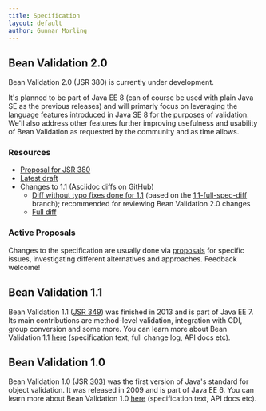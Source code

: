 ```yaml
---
title: Specification
layout: default
author: Gunnar Morling
---
```


## Bean Validation 2.0

Bean Validation 2.0 (JSR 380) is currently under development.

It's planned to be part of Java EE 8 (can of course be used with plain Java SE as the previous releases) and will primarly focus on leveraging the language features introduced in Java SE 8 for the purposes of validation.
We'll also address other features further improving usefulness and usability of Bean Validation as requested by the community and as time allows.

### Resources

* [Proposal for JSR 380](https://www.jcp.org/en/jsr/detail?id=380)
* [Latest draft](/latest-draft/spec/)
* Changes to 1.1 (Asciidoc diffs on GitHub)
  - [Diff without typo fixes done for 1.1](https://github.com/beanvalidation/beanvalidation-spec/compare/2a9d0ce21856386a8bf9a1d9e963ebffc049604a...spec-full) (based on the [1.1-full-spec-diff](https://github.com/beanvalidation/beanvalidation-spec/tree/1.1-full-spec-diff) branch); recommended for reviewing Bean Validation 2.0 changes
  - [Full diff](https://github.com/beanvalidation/beanvalidation-spec/compare/8916b9637206e20590c131c04ca91a06788b3d37...spec-full)

### Active Proposals

Changes to the specification are usually done via [proposals](/proposals/) for specific issues, investigating different alternatives and approaches.
Feedback welcome!

## Bean Validation 1.1

Bean Validation 1.1 ([JSR 349](https://www.jcp.org/en/jsr/detail?id=349)) was finished in 2013 and is part of Java EE 7.
Its main contributions are method-level validation, integration with CDI, group conversion and some more.
You can learn more about Bean Validation 1.1 [here](/1.1/) (specification text, full change log, API docs etc).

## Bean Validation 1.0

Bean Validation 1.0 (JSR [303](https://www.jcp.org/en/jsr/detail?id=303)) was the first version of Java's standard for object validation.
It was released in 2009 and is part of Java EE 6.
You can learn more about Bean Validation 1.0 [here](/1.0/) (specification text, API docs etc).
